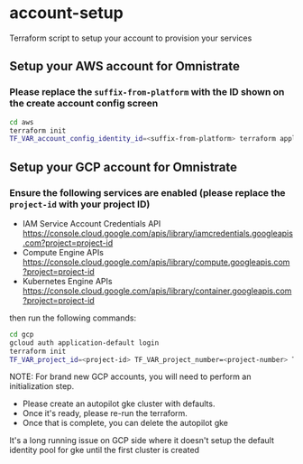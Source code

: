 # account-setup
Terraform script to setup your account to provision your services

## Setup your AWS account for Omnistrate
### Please replace the `suffix-from-platform` with the ID shown on the create account config screen
```bash
cd aws
terraform init
TF_VAR_account_config_identity_id=<suffix-from-platform> terraform apply
```

## Setup your GCP account for Omnistrate
### Ensure the following services are enabled (please replace the `project-id` with your project ID)
- IAM Service Account Credentials API
https://console.cloud.google.com/apis/library/iamcredentials.googleapis.com?project=project-id
- Compute Engine APIs
https://console.cloud.google.com/apis/library/compute.googleapis.com?project=project-id
- Kubernetes Engine APIs
https://console.cloud.google.com/apis/library/container.googleapis.com?project=project-id

then run the following commands:

```bash
cd gcp
gcloud auth application-default login
terraform init
TF_VAR_project_id=<project-id> TF_VAR_project_number=<project-number> TF_VAR_account_config_identity_id=<suffix-from-platform> terraform apply
```

NOTE: For brand new GCP accounts, you will need to perform an initialization step. 

- Please create an autopilot gke cluster with defaults.
- Once it's ready, please re-run the terraform.
- Once that is complete, you can delete the autopilot gke

It's a long running issue on GCP side where it doesn't setup the default identity pool for gke until the first cluster is created
